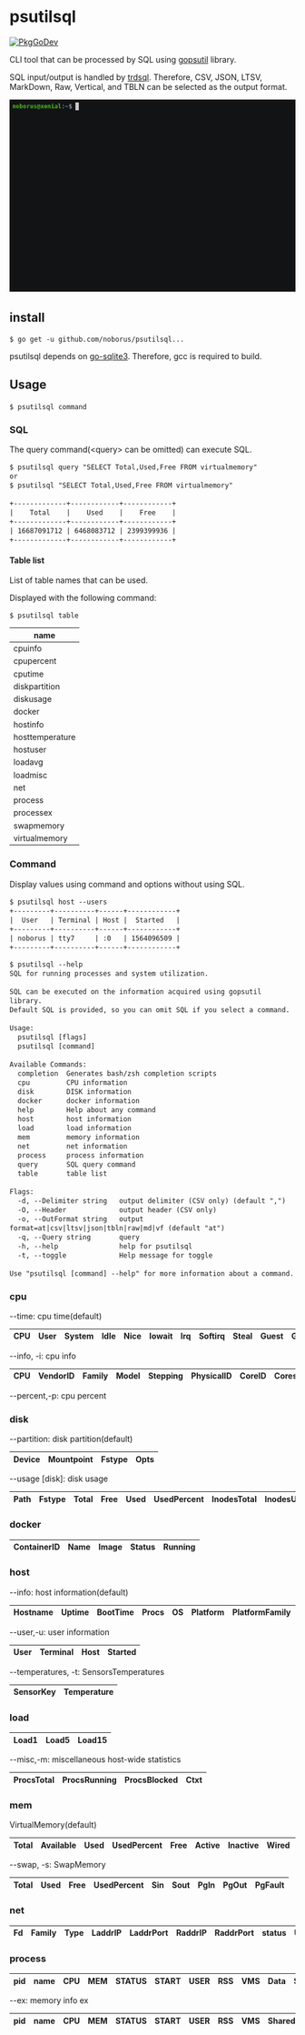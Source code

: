 # psutilsql

[![PkgGoDev](https://pkg.go.dev/badge/github.com/noborus/psutilsql)](https://pkg.go.dev/github.com/noborus/psutilsql)

CLI tool that can be processed by SQL using  [gopsutil](https://github.com/shirou/gopsutil) library.

SQL input/output is handled by [trdsql](https://github.com/noborus/trdsql).
Therefore, CSV, JSON, LTSV, MarkDown, Raw, Vertical, and TBLN can be selected as the output format.

![psutilsql.gif](doc/psutilsql.gif)

## install

```console
$ go get -u github.com/noborus/psutilsql...
```

psutilsql depends on [go-sqlite3](https://github.com/mattn/go-sqlite3).
Therefore, gcc is required to build.

## Usage

```console
$ psutilsql command
```

### SQL

The query command(\<query\> can be omitted) can execute SQL.

```console
$ psutilsql query "SELECT Total,Used,Free FROM virtualmemory"
or     
$ psutilsql "SELECT Total,Used,Free FROM virtualmemory"       

+-------------+------------+------------+
|    Total    |    Used    |    Free    |
+-------------+------------+------------+
| 16687091712 | 6468083712 | 2399399936 |
+-------------+------------+------------+
```

#### Table list

List of table names that can be used.

Displayed with the following command:
```console
$ psutilsql table
```

|      name       |
|-----------------|
| cpuinfo         |
| cpupercent      |
| cputime         |
| diskpartition   |
| diskusage       |
| docker          |
| hostinfo        |
| hosttemperature |
| hostuser        |
| loadavg         |
| loadmisc        |
| net             |
| process         |
| processex       |
| swapmemory      |
| virtualmemory   |


### Command

Display values using command and options without using SQL.

```console
$ psutilsql host --users
+---------+----------+------+------------+
|  User   | Terminal | Host |  Started   |
+---------+----------+------+------------+
| noborus | tty7     | :0   | 1564096509 |
+---------+----------+------+------------+
```

```console
$ psutilsql --help
SQL for running processes and system utilization.

SQL can be executed on the information acquired using gopsutil library.
Default SQL is provided, so you can omit SQL if you select a command.

Usage:
  psutilsql [flags]
  psutilsql [command]

Available Commands:
  completion  Generates bash/zsh completion scripts
  cpu         CPU information
  disk        DISK information
  docker      docker information
  help        Help about any command
  host        host information
  load        load information
  mem         memory information
  net         net information
  process     process information
  query       SQL query command
  table       table list

Flags:
  -d, --Delimiter string   output delimiter (CSV only) (default ",")
  -O, --Header             output header (CSV only)
  -o, --OutFormat string   output format=at|csv|ltsv|json|tbln|raw|md|vf (default "at")
  -q, --Query string       query
  -h, --help               help for psutilsql
  -t, --toggle             Help message for toggle

Use "psutilsql [command] --help" for more information about a command.
```

### cpu

--time: cpu time(default)

| CPU | User | System | Idle | Nice | Iowait | Irq | Softirq | Steal | Guest | GuestNice |
|-----|------|--------|------|------|--------|-----|---------|-------|-------|-----------|

--info, -i: cpu info

| CPU | VendorID | Family | Model | Stepping | PhysicalID | CoreID | Cores | ModelName | Mhz | CacheSize | Flags | Microcode |
|-----|----------|--------|-------|----------|------------|--------|-------|-----------|-----|-----------|-------|-----------|

--percent,-p: cpu percent

### disk

--partition: disk partition(default)

| Device | Mountpoint | Fstype | Opts |
|--------|------------|--------|------|

--usage [disk]: disk usage

| Path | Fstype | Total | Free | Used | UsedPercent | InodesTotal | InodesUsed |InodesFree | InodesUsedPercent |
|------|--------|-------|------|------|-------------|-------------|------------|------------|-------------------|

### docker

| ContainerID | Name | Image | Status | Running |
|-------------|------|-------|--------|---------|


### host

--info: host information(default)

| Hostname | Uptime | BootTime | Procs | OS | Platform | PlatformFamily | PlatformVersion | KernelVersion | VirtualizationSystem | VirtualizationRole | HostID |
|----------|--------|----------|-------|----|----------|----------------|-----------------|---------------|----------------------|--------------------|--------|

--user,-u: user information

| User | Terminal | Host | Started |
|------|----------|------|---------|

--temperatures, -t: SensorsTemperatures

| SensorKey | Temperature |
|-----------|-------------|


### load

| Load1 | Load5 | Load15 |
|-------|-------|--------|

--misc,-m: miscellaneous host-wide statistics

| ProcsTotal | ProcsRunning | ProcsBlocked | Ctxt |
|------------|--------------|--------------|------|

### mem

VirtualMemory(default)

| Total | Available | Used | UsedPercent | Free | Active | Inactive | Wired | Laundry | Buffers | Cached | Writeback | Dirty | WritebackTmp | Shared | Slab | SReclaimable | SUnreclaim | PageTables | SwapCached | CommitLimit | CommittedAS | HighTotal | HighFree | LowTotal | LowFree | SwapTotal | SwapFree | Mapped | VMallocTotal | VMallocUsed | VMallocChunk | HugePagesTotal | HugePagesFree | HugePageSize |
|-------|-----------|------|-------------|------|--------|----------|-------|---------|---------|--------|-----------|-------|--------------|--------|------|--------------|------------|------------|------------|-------------|-------------|-----------|----------|----------|---------|-----------|----------|--------|--------------|-------------|--------------|----------------|---------------|--------------|

--swap, -s: SwapMemory

| Total | Used | Free | UsedPercent | Sin | Sout | PgIn | PgOut | PgFault |
|-------|------|------|-------------|-----|------|------|-------|---------|


### net

| Fd | Family | Type | LaddrIP | LaddrPort | RaddrIP | RaddrPort | status | Uids | Pid |
|----|--------|------|---------|-----------|---------|-----------|--------|------|-----|

### process

| pid | name | CPU | MEM | STATUS | START | USER | RSS | VMS | Data | Stack | locked | Swap | COMMAND |
|-----|------|-----|-----|--------|-------|------|-----|-----|------|-------|--------|------|---------|

--ex: memory info ex

| pid | name | CPU | MEM | STATUS | START | USER | RSS | VMS | Shared | Text | Lib | Data | Dirty | COMMAND |
|-----|------|-----|-----|--------|-------|------|-----|-----|--------|------|-----|------|-------|---------|

